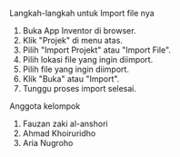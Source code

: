 Langkah-langkah untuk Import file nya
1. Buka App Inventor di browser.
2. Klik "Projek" di menu atas.
3. Pilih "Import Projekt" atau "Import File".
4. Pilih lokasi file yang ingin diimport.
5. Pilih file yang ingin diimport.
6. Klik "Buka" atau "Import".
7. Tunggu proses import selesai.

Anggota kelompok 
1. Fauzan zaki al-anshori
2. Ahmad Khoiruridho
3. Aria Nugroho
